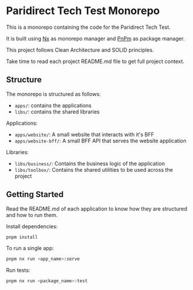 # Paridirect Tech Test Monorepo

This is a monorepo containing the code for the Paridirect Tech Test.

It is built using [Nx](https://nx.dev) as monorepo manager and [PnPm](https://pnpm.io) as package manager.

This project follows Clean Architecture and SOLID principles.

Take time to read each project README.md file to get full project context.

## Structure

The monorepo is structured as follows:
- `apps/`: contains the applications
- `libs/`: contains the shared libraries

Applications:
- `apps/website/`: A small website that interacts with it's BFF
- `apps/website-bff/`: A small BFF API that serves the website application

Libraries:
- `libs/business/`: Contains the business logic of the application
- `libs/toolbox/`: Contains the shared utilities to be used across the project

## Getting Started

Read the README.md of each application to know how they are structured and how to run them.

Install dependencies:

```bash
pnpm install
```

To run a single app:

```bash
pnpm nx run <app_name>:serve
```

Run tests:

```bash
pnpm nx run <package_name>:test
```
